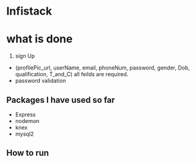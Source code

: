 # Infistack

# what is done
1. sign Up
  - (profilePic_url, userName, email, phoneNum, password, gender, Dob, qualification, T_and_C) all feilds are required.
  - password validation

## Packages I have used so far
 - Express
 - nodemon
 - knex
 - mysql2

## How to run
